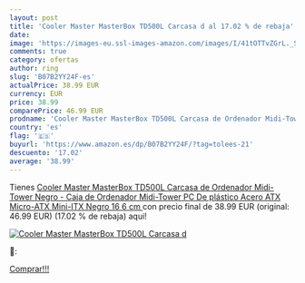 ```yaml
---
layout: post
title: 'Cooler Master MasterBox TD500L Carcasa d al 17.02 % de rebaja'
date: 
image: 'https://images-eu.ssl-images-amazon.com/images/I/41tOTTvZGrL._SL200_.jpg'
comments: true
category: ofertas
author: ring
slug: 'B07B2YY24F-es'
actualPrice: 38.99 EUR
currency: EUR
price: 38.99
comparePrice: 46.99 EUR
prodname: 'Cooler Master MasterBox TD500L Carcasa de Ordenador Midi-Tower Negro - Caja de Ordenador  Midi-Tower  PC  De plástico  Acero  ATX Micro-ATX Mini-ITX  Negro  16 6 cm '
country: 'es'
flag: '🇪🇸'
buyurl: 'https://www.amazon.es/dp/B07B2YY24F/?tag=tolees-21'
descuento: '17.02'
average: '38.99'
---
```


Tienes [Cooler Master MasterBox TD500L Carcasa de Ordenador Midi-Tower Negro - Caja de Ordenador  Midi-Tower  PC  De plástico  Acero  ATX Micro-ATX Mini-ITX  Negro  16 6 cm ](https://www.amazon.es/dp/B07B2YY24F/?tag=tolees-21) con precio final de  38.99 EUR (original: 46.99 EUR) (17.02 %  de rebaja) aqui!

[![Cooler Master MasterBox TD500L Carcasa d](https://images-eu.ssl-images-amazon.com/images/I/41tOTTvZGrL._SL200_.jpg)](https://www.amazon.es/dp/B07B2YY24F/?tag=tolees-21)

🔎:


[Comprar!!!](https://www.amazon.es/dp/B07B2YY24F/?tag=tolees-21)
